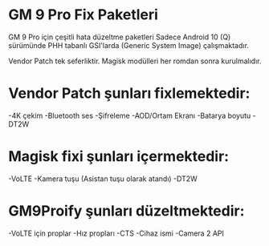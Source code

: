 # GM 9 Pro Fix Paketleri
GM 9 Pro için çeşitli hata düzeltme paketleri
Sadece Android 10 (Q) sürümünde PHH tabanlı GSI'larda (Generic System Image) çalışmaktadır.

Vendor Patch tek seferliktir. Magisk modülleri her romdan sonra kurulmalıdır.

# Vendor Patch şunları fixlemektedir:
-4K çekim
-Bluetooth ses
-Şifreleme
-AOD/Ortam Ekranı
-Batarya boyutu
-DT2W

# Magisk fixi şunları içermektedir:
-VoLTE
-Kamera tuşu (Asistan tuşu olarak atandı)
-DT2W

# GM9Proify şunları düzeltmektedir:
-VoLTE için proplar
-Hız propları
-CTS
-Cihaz ismi
-Camera 2 API
